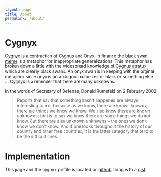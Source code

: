 ```yaml
---
layout: page
title: About
permalink: /about/
---
```


# Cygnyx

Cygnyx is a contraction of Cygnus and Onyx.
In finance the black swan [meme](https://en.wikipedia.org/wiki/Meme)
is a metaphor for inappropriate generalizations.
This metaphor has broken down a little with the widespread knowledge of
[Cygnus atratus](https://en.wikipedia.org/wiki/Black_swan) which are clearly black swans.
An onyx swan is in keeping with the orginal metaphor since onyx is an ambigous color: red or black or something else ...
Cygnyx is a reminder that there are many unknowns.

In the words of Secretary of Defense, Donald Rumsfeld on 2 February 2002
> Reports that say that something hasn't happened are always interesting to me, because as we know, there are known knowns; there are things we know we know. We also know there are known unknowns; that is to say we know there are some things we do not know. But there are also unknown unknowns – the ones we don't know we don't know. And if one looks throughout the history of our country and other free countries, it is the latter category that tend to be the difficult ones.

# Implementation

This page and the cygnyx profile is located on [github](http://github.com/cygnyx)
along with a [gist](http://gist.github.com/cygnyx).
